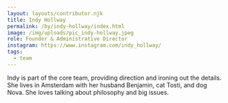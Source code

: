 ```yaml
---
layout: layouts/contributor.njk
title: Indy Hollway
permalink: /by/indy-hollway/index.html
image: /img/uploads/pic_indy-hollway.jpeg
role: Founder & Administrative Director
instagram: https://www.instagram.com/indy_hollway/
tags:
  - team
---
```

Indy is part of the core team, providing direction and ironing out the details. She lives in Amsterdam with her husband Benjamin, cat Tosti, and dog Nova. She loves talking about philosophy and big issues.